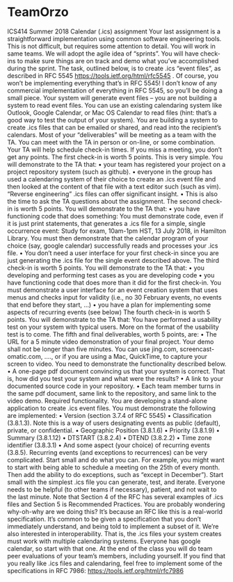 # TeamOrzo
ICS414 Summer 2018 Calendar (.ics) assignment
Your last assignment is a straightforward implementation using common software
engineering tools. This is not difficult, but requires some attention to detail. You will
work in same teams.
We will adopt the agile idea of “sprints”. You will have check-ins to make sure things
are on track and demo what you’ve accomplished during the sprint.
The task, outlined below, is to create .ics “event files”, as described in RFC 5545
https://tools.ietf.org/html/rfc5545 . Of course, you won’t be implementing
everything that’s in RFC 5545! I don’t know of any commercial implementation of
everything in RFC 5545, so you’ll be doing a small piece. Your system will generate
event files – you are not building a system to read event files. You can use an existing
calendaring system like Outlook, Google Calendar, or Mac OS Calendar to read files
(hint: that’s a good way to test the output of your system). You are building a
system to create .ics files that can be emailed or shared, and read into the recipient’s
calendars.
Most of your “deliverables” will be meeting as a team with the TA. You can meet
with the TA in person or on-line, or some combination. Your TA will help schedule
check-in times. If you miss a meeting, you don’t get any points.
The first check-in is worth 5 points. This is very simple. You will demonstrate to
the TA that:
• your team has registered your project on a project repository system (such
as github).
• everyone in the group has used a calendaring system of their choice to create
an .ics event file and then looked at the content of that file with a text editor
such (such as vim). “Reverse engineering” .ics files can offer significant
insight.
• This is also the time to ask the TA questions about the assignment.
The second check-in is worth 5 points. You will demonstrate to the TA that:
• you have functioning code that does something: You must demonstrate code,
even if it is just print statements, that generates a .ics file for a simple, single
occurrence event: Study for exam, 10am-1pm HST, 13 July 2018, in Hamilton
Library. You must then demonstrate that the calendar program of your
choice (say, google calendar) successfully reads and processes your .ics file.
• You don’t need a user interface for your first check-in since you are just
generating the .ics file for the single event described above.
The third check-in is worth 5 points. You will demonstrate to the TA that:
• you developing and performing test cases as you are developing code
• you have functioning code that does more than it did for the first check-in.
You must demonstrate a user interface for an event creation system that
uses menus and checks input for validity (i.e., no 30 February events, no
events that end before they start, …)
• you have a plan for implementing some aspects of recurring events (see
below)
The fourth check-in is worth 5 points. You will demonstrate to the TA that:
You have performed a usability test on your system with typical users. More on the
format of the usability test is to come.
The fifth and final deliverables, worth 5 points, are:
• The URL for a 5 minute video demonstration of your final project. Your demo
shall not be longer than five minutes. You can use jing.com, screencast-omatic.com, …., or if you are using a Mac, QuickTime, to capture your screen to
video. You need to demonstrate the functionality described below.
• A one-page pdf document convincing us that your system is correct. That is,
how did you test your system and what were the results?
• A link to your documented source code in your repository.
• Each team member turns in the same pdf document, same link to the
repository, and same link to the video demo.
Required functionality. You are developing a stand-alone application to create .ics
event files. You must demonstrate the following are implemented:
• Version (section 3.7.4 of RFC 5545)
• Classification (3.8.1.3). Note this is a way of users designating events as
public (default), private, or confidential.
• Geographic Position (3.8.1.6)
• Priority (3.8.1.9)
• Summary (3.8.1.12)
• DTSTART (3.8.2.4)
• DTEND (3.8.2.2)
• Time zone identifier (3.8.3.1)
• And some aspect (your choice) of recurring events (3.8.5). Recurring events
(and exceptions to recurrences) can be very complicated. Start small and do
what you can. For example, you might want to start with being able to
schedule a meeting on the 25th of every month. Then add the ability to do
exceptions, such as “except in December”).
Start small with the simplest .ics file you can generate, test, and iterate.
Everyone needs to be helpful (to other teams if necessary), patient, and not wait to
the last minute. Note that Section 4 of the RFC has several examples of .ics files and
Section 5 is Recommended Practices.
You are probably wondering why-oh-why are we doing this? It’s because an RFC
like this is a real-world specification. It’s common to be given a specification that
you don’t immediately understand, and being told to implement a subset of it. We’re
also interested in interoperability. That is, the .ics files your system creates must
work with multiple calendaring systems. Everyone has google calendar, so start
with that one.
At the end of the class you will do team peer evaluations of your team’s members,
including yourself.
If you find that you really like .ics files and calendaring, feel free to implement some
of the specifications in RFC 7986: https://tools.ietf.org/html/rfc7986
